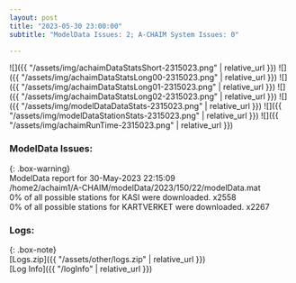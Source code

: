 ```yaml
---
layout: post
title: "2023-05-30 23:00:00"
subtitle: "ModelData Issues: 2; A-CHAIM System Issues: 0"

---
```


![]({{ "/assets/img/achaimDataStatsShort-2315023.png" | relative_url }})
![]({{ "/assets/img/achaimDataStatsLong00-2315023.png" | relative_url }})
![]({{ "/assets/img/achaimDataStatsLong01-2315023.png" | relative_url }})
![]({{ "/assets/img/achaimDataStatsLong02-2315023.png" | relative_url }})
![]({{ "/assets/img/modelDataDataStats-2315023.png" | relative_url }})
![]({{ "/assets/img/modelDataStationStats-2315023.png" | relative_url }})
![]({{ "/assets/img/achaimRunTime-2315023.png" | relative_url }})


### ModelData Issues:  
  
{: .box-warning}  
 ModelData report for 30-May-2023 22:15:09   
 /home2/achaim1/A-CHAIM/modelData/2023/150/22/modelData.mat   
 0% of all possible stations for KASI were downloaded. x2558   
 0% of all possible stations for KARTVERKET were downloaded. x2267   
  


### Logs:  
  
{: .box-note}  
[Logs.zip]({{ "/assets/other/logs.zip" | relative_url }})  
[Log Info]({{ "/logInfo" | relative_url }})  
